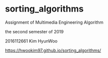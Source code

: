 # sorting_algorithms
Assignment of Multimedia Engineering Algorithm

the second semester of 2019


2016112661 Kim HyunWoo

https://hwookim97.github.io/sorting_algorithms/
